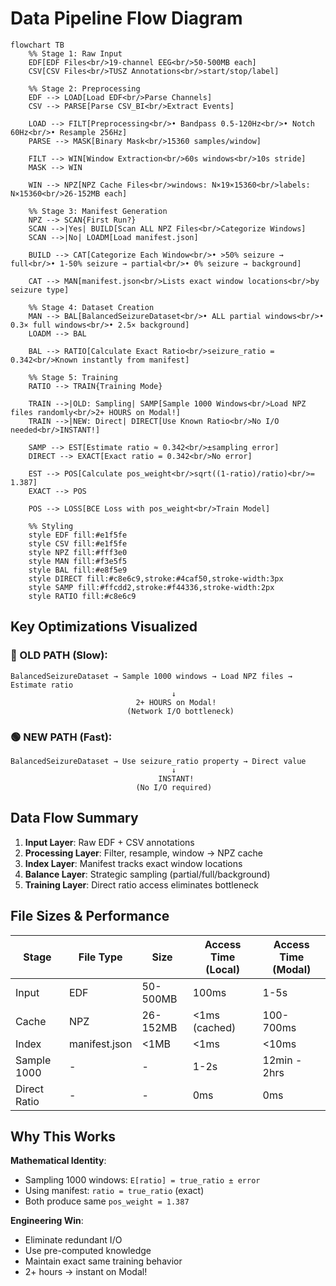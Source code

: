 # Data Pipeline Flow Diagram

```mermaid
flowchart TB
    %% Stage 1: Raw Input
    EDF[EDF Files<br/>19-channel EEG<br/>50-500MB each]
    CSV[CSV Files<br/>TUSZ Annotations<br/>start/stop/label]

    %% Stage 2: Preprocessing
    EDF --> LOAD[Load EDF<br/>Parse Channels]
    CSV --> PARSE[Parse CSV_BI<br/>Extract Events]

    LOAD --> FILT[Preprocessing<br/>• Bandpass 0.5-120Hz<br/>• Notch 60Hz<br/>• Resample 256Hz]
    PARSE --> MASK[Binary Mask<br/>15360 samples/window]

    FILT --> WIN[Window Extraction<br/>60s windows<br/>10s stride]
    MASK --> WIN

    WIN --> NPZ[NPZ Cache Files<br/>windows: N×19×15360<br/>labels: N×15360<br/>26-152MB each]

    %% Stage 3: Manifest Generation
    NPZ --> SCAN{First Run?}
    SCAN -->|Yes| BUILD[Scan ALL NPZ Files<br/>Categorize Windows]
    SCAN -->|No| LOADM[Load manifest.json]

    BUILD --> CAT[Categorize Each Window<br/>• >50% seizure → full<br/>• 1-50% seizure → partial<br/>• 0% seizure → background]

    CAT --> MAN[manifest.json<br/>Lists exact window locations<br/>by seizure type]

    %% Stage 4: Dataset Creation
    MAN --> BAL[BalancedSeizureDataset<br/>• ALL partial windows<br/>• 0.3× full windows<br/>• 2.5× background]
    LOADM --> BAL

    BAL --> RATIO[Calculate Exact Ratio<br/>seizure_ratio = 0.342<br/>Known instantly from manifest]

    %% Stage 5: Training
    RATIO --> TRAIN{Training Mode}

    TRAIN -->|OLD: Sampling| SAMP[Sample 1000 Windows<br/>Load NPZ files randomly<br/>2+ HOURS on Modal!]
    TRAIN -->|NEW: Direct| DIRECT[Use Known Ratio<br/>No I/O needed<br/>INSTANT!]

    SAMP --> EST[Estimate ratio ≈ 0.342<br/>±sampling error]
    DIRECT --> EXACT[Exact ratio = 0.342<br/>No error]

    EST --> POS[Calculate pos_weight<br/>sqrt((1-ratio)/ratio)<br/>= 1.387]
    EXACT --> POS

    POS --> LOSS[BCE Loss with pos_weight<br/>Train Model]

    %% Styling
    style EDF fill:#e1f5fe
    style CSV fill:#e1f5fe
    style NPZ fill:#fff3e0
    style MAN fill:#f3e5f5
    style BAL fill:#e8f5e9
    style DIRECT fill:#c8e6c9,stroke:#4caf50,stroke-width:3px
    style SAMP fill:#ffcdd2,stroke:#f44336,stroke-width:2px
    style RATIO fill:#c8e6c9
```

## Key Optimizations Visualized

### 🔴 OLD PATH (Slow):
```
BalancedSeizureDataset → Sample 1000 windows → Load NPZ files → Estimate ratio
                                    ↓
                            2+ HOURS on Modal!
                          (Network I/O bottleneck)
```

### 🟢 NEW PATH (Fast):
```
BalancedSeizureDataset → Use seizure_ratio property → Direct value
                                    ↓
                                 INSTANT!
                            (No I/O required)
```

## Data Flow Summary

1. **Input Layer**: Raw EDF + CSV annotations
2. **Processing Layer**: Filter, resample, window → NPZ cache
3. **Index Layer**: Manifest tracks exact window locations
4. **Balance Layer**: Strategic sampling (partial/full/background)
5. **Training Layer**: Direct ratio access eliminates bottleneck

## File Sizes & Performance

| Stage | File Type | Size | Access Time (Local) | Access Time (Modal) |
|-------|-----------|------|---------------------|---------------------|
| Input | EDF | 50-500MB | 100ms | 1-5s |
| Cache | NPZ | 26-152MB | <1ms (cached) | 100-700ms |
| Index | manifest.json | <1MB | <1ms | <10ms |
| Sample 1000 | - | - | 1-2s | 12min - 2hrs |
| Direct Ratio | - | - | 0ms | 0ms |

## Why This Works

**Mathematical Identity**:
- Sampling 1000 windows: `E[ratio] = true_ratio ± error`
- Using manifest: `ratio = true_ratio` (exact)
- Both produce same `pos_weight = 1.387`

**Engineering Win**:
- Eliminate redundant I/O
- Use pre-computed knowledge
- Maintain exact same training behavior
- 2+ hours → instant on Modal!